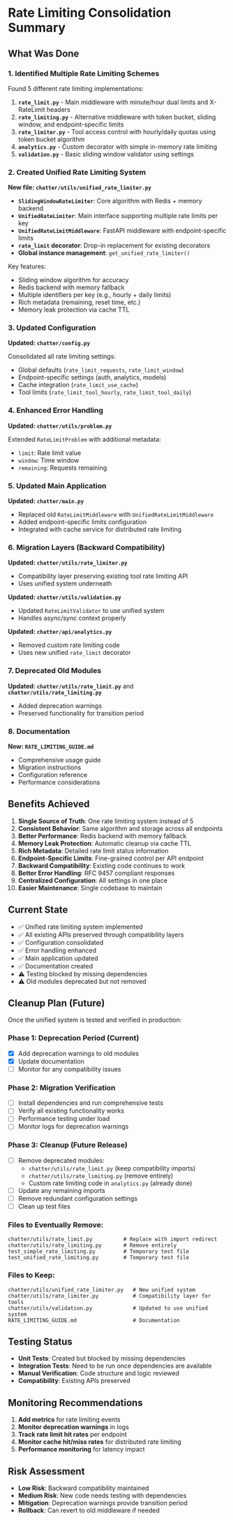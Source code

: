 # Rate Limiting Consolidation Summary

## What Was Done

### 1. Identified Multiple Rate Limiting Schemes

Found 5 different rate limiting implementations:

1. **`rate_limit.py`** - Main middleware with minute/hour dual limits and X-RateLimit headers
2. **`rate_limiting.py`** - Alternative middleware with token bucket, sliding window, and endpoint-specific limits  
3. **`rate_limiter.py`** - Tool access control with hourly/daily quotas using token bucket algorithm
4. **`analytics.py`** - Custom decorator with simple in-memory rate limiting
5. **`validation.py`** - Basic sliding window validator using settings

### 2. Created Unified Rate Limiting System

**New file: `chatter/utils/unified_rate_limiter.py`**

- **`SlidingWindowRateLimiter`**: Core algorithm with Redis + memory backend
- **`UnifiedRateLimiter`**: Main interface supporting multiple rate limits per key
- **`UnifiedRateLimitMiddleware`**: FastAPI middleware with endpoint-specific limits
- **`rate_limit` decorator**: Drop-in replacement for existing decorators
- **Global instance management**: `get_unified_rate_limiter()`

Key features:
- Sliding window algorithm for accuracy
- Redis backend with memory fallback
- Multiple identifiers per key (e.g., hourly + daily limits)
- Rich metadata (remaining, reset time, etc.)
- Memory leak protection via cache TTL

### 3. Updated Configuration

**Updated: `chatter/config.py`**

Consolidated all rate limiting settings:
- Global defaults (`rate_limit_requests`, `rate_limit_window`)
- Endpoint-specific settings (auth, analytics, models)
- Cache integration (`rate_limit_use_cache`)
- Tool limits (`rate_limit_tool_hourly`, `rate_limit_tool_daily`)

### 4. Enhanced Error Handling

**Updated: `chatter/utils/problem.py`**

Extended `RateLimitProblem` with additional metadata:
- `limit`: Rate limit value
- `window`: Time window
- `remaining`: Requests remaining

### 5. Updated Main Application

**Updated: `chatter/main.py`**

- Replaced old `RateLimitMiddleware` with `UnifiedRateLimitMiddleware`
- Added endpoint-specific limits configuration
- Integrated with cache service for distributed rate limiting

### 6. Migration Layers (Backward Compatibility)

**Updated: `chatter/utils/rate_limiter.py`**
- Compatibility layer preserving existing tool rate limiting API
- Uses unified system underneath

**Updated: `chatter/utils/validation.py`**
- Updated `RateLimitValidator` to use unified system
- Handles async/sync context properly

**Updated: `chatter/api/analytics.py`**
- Removed custom rate limiting code
- Uses new unified `rate_limit` decorator

### 7. Deprecated Old Modules

**Updated: `chatter/utils/rate_limit.py`** and **`chatter/utils/rate_limiting.py`**
- Added deprecation warnings
- Preserved functionality for transition period

### 8. Documentation

**New: `RATE_LIMITING_GUIDE.md`**
- Comprehensive usage guide
- Migration instructions
- Configuration reference
- Performance considerations

## Benefits Achieved

1. **Single Source of Truth**: One rate limiting system instead of 5
2. **Consistent Behavior**: Same algorithm and storage across all endpoints
3. **Better Performance**: Redis backend with memory fallback
4. **Memory Leak Protection**: Automatic cleanup via cache TTL
5. **Rich Metadata**: Detailed rate limit status information
6. **Endpoint-Specific Limits**: Fine-grained control per API endpoint
7. **Backward Compatibility**: Existing code continues to work
8. **Better Error Handling**: RFC 9457 compliant responses
9. **Centralized Configuration**: All settings in one place
10. **Easier Maintenance**: Single codebase to maintain

## Current State

- ✅ Unified rate limiting system implemented
- ✅ All existing APIs preserved through compatibility layers
- ✅ Configuration consolidated
- ✅ Error handling enhanced
- ✅ Main application updated
- ✅ Documentation created
- ⚠️ Testing blocked by missing dependencies
- ⚠️ Old modules deprecated but not removed

## Cleanup Plan (Future)

Once the unified system is tested and verified in production:

### Phase 1: Deprecation Period (Current)
- [x] Add deprecation warnings to old modules
- [x] Update documentation
- [ ] Monitor for any compatibility issues

### Phase 2: Migration Verification  
- [ ] Install dependencies and run comprehensive tests
- [ ] Verify all existing functionality works
- [ ] Performance testing under load
- [ ] Monitor logs for deprecation warnings

### Phase 3: Cleanup (Future Release)
- [ ] Remove deprecated modules:
  - `chatter/utils/rate_limit.py` (keep compatibility imports)
  - `chatter/utils/rate_limiting.py` (remove entirely)
  - Custom rate limiting code in `analytics.py` (already done)
- [ ] Update any remaining imports
- [ ] Remove redundant configuration settings
- [ ] Clean up test files

### Files to Eventually Remove:
```
chatter/utils/rate_limit.py          # Replace with import redirect
chatter/utils/rate_limiting.py       # Remove entirely
test_simple_rate_limiting.py         # Temporary test file
test_unified_rate_limiting.py        # Temporary test file
```

### Files to Keep:
```
chatter/utils/unified_rate_limiter.py   # New unified system
chatter/utils/rate_limiter.py           # Compatibility layer for tools
chatter/utils/validation.py             # Updated to use unified system
RATE_LIMITING_GUIDE.md                  # Documentation
```

## Testing Status

- **Unit Tests**: Created but blocked by missing dependencies
- **Integration Tests**: Need to be run once dependencies are available
- **Manual Verification**: Code structure and logic reviewed
- **Compatibility**: Existing APIs preserved

## Monitoring Recommendations

1. **Add metrics** for rate limiting events
2. **Monitor deprecation warnings** in logs
3. **Track rate limit hit rates** per endpoint
4. **Monitor cache hit/miss rates** for distributed rate limiting
5. **Performance monitoring** for latency impact

## Risk Assessment

- **Low Risk**: Backward compatibility maintained
- **Medium Risk**: New code needs testing with dependencies
- **Mitigation**: Deprecation warnings provide transition period
- **Rollback**: Can revert to old middleware if needed